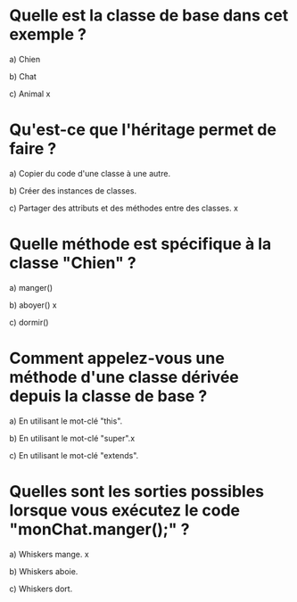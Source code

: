 # Quelle est la classe de base dans cet exemple ?

a) Chien 

b) Chat

c) Animal x

# Qu'est-ce que l'héritage permet de faire ?

a) Copier du code d'une classe à une autre. 

b) Créer des instances de classes.

c) Partager des attributs et des méthodes entre des classes. x

# Quelle méthode est spécifique à la classe "Chien" ?

a) manger()

b) aboyer() x

c) dormir()

# Comment appelez-vous une méthode d'une classe dérivée depuis la classe de base ?

a) En utilisant le mot-clé "this". 

b) En utilisant le mot-clé "super".x

c) En utilisant le mot-clé "extends".

# Quelles sont les sorties possibles lorsque vous exécutez le code "monChat.manger();" ?

a) Whiskers mange. x

b) Whiskers aboie.

c) Whiskers dort.